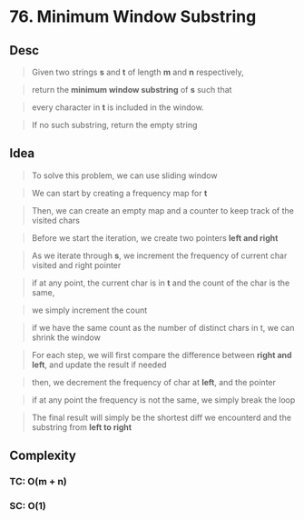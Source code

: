 # 76. Minimum Window Substring

## Desc

> Given two strings **s** and **t** of length **m** and **n** respectively,

> return the **minimum window substring** of **s** such that

> every character in **t** is included in the window.

> If no such substring, return the empty string

## Idea

> To solve this problem, we can use sliding window

> We can start by creating a frequency map for **t**

> Then, we can create an empty map and a counter to keep track of the visited chars

> Before we start the iteration, we create two pointers **left and right**

> As we iterate through **s**, we increment the frequency of current char visited and right pointer

> if at any point, the current char is in **t** and the count of the char is the same,

> we simply increment the count

> if we have the same count as the number of distinct chars in t, we can shrink the window

> For each step, we will first compare the difference between **right and left**, and update the result if needed

> then, we decrement the frequency of char at **left**, and the pointer

> if at any point the frequency is not the same, we simply break the loop

> The final result will simply be the shortest diff we encounterd and the substring from **left to right**

## Complexity

### TC: O(m + n)

### SC: O(1)